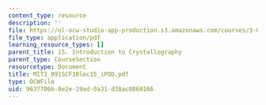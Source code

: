 ```yaml
---
content_type: resource
description: ''
file: https://ol-ocw-studio-app-production.s3.amazonaws.com/courses/3-091sc-introduction-to-solid-state-chemistry-fall-2010/9637706b8e2e19ad0a31d38ac0860166_MIT3_091SCF10lec15_iPOD.pdf
file_type: application/pdf
learning_resource_types: []
parent_title: 15. Introduction to Crystallography
parent_type: CourseSection
resourcetype: Document
title: MIT3_091SCF10lec15_iPOD.pdf
type: OCWFile
uid: 9637706b-8e2e-19ad-0a31-d38ac0860166
---
```


